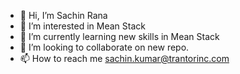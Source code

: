 - 👋 Hi, I’m Sachin Rana
- 👀 I’m interested in Mean Stack
- 🌱 I’m currently learning new skills in Mean Stack
- 💞️ I’m looking to collaborate on new repo.
- 📫 How to reach me sachin.kumar@trantorinc.com

